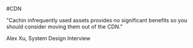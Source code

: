 #CDN 

"Cachin infrequently used assets provides no significant benefits so you should consider moving them out of the CDN."

Alex Xu, System Design Interview